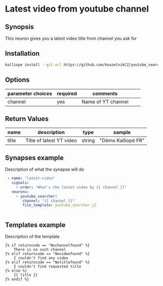 # Latest video from youtube channel

## Synopsis

This neuron gives you a latest video title from channel you ask for

## Installation
```bash
kalliope install --git-url https://github.com/kouzelnikCZ/youtube_searcher.git
```

## Options


| parameter choices | required |  comments          |   |   |
|-------------------|----------|--------------------|---|---|
| channel           | yes      | Name of YT channel |   |   |


## Return Values


| name      | description                        | type       | sample                    |
|-----------|------------------------------------|------------|---------------------------|
| title     | Title of latest YT video           | string     | "Démo Kalliopé FR"        |


## Synapses example

Description of what the synapse will do
```yml
 - name: "latest-video"
   signals:
     - order: "What's the latest video by {{ channel }}"
   neurons:      
     - youtube_searcher:
        channel: "{{ channel }}"
        file_template: youtube_searcher.j2
    
```

## Templates example 

Description of the template
```
{% if returncode == "Nochannelfound" %}
    There is no such channel
{% elif returncode == "Novideofound" %}
    I couldn't find any video
{% elif returncode == "Notitlefound" %}
    I couldn't find requested title
{% else %}
    {{ title }}
{% endif %}
```